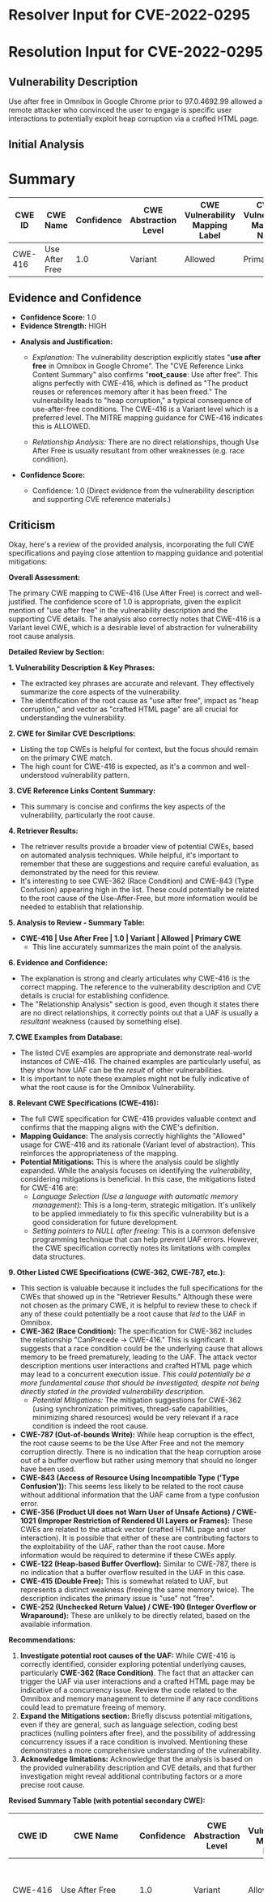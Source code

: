# Resolver Input for CVE-2022-0295

# Resolution Input for CVE-2022-0295

## Vulnerability Description
Use after free in Omnibox in Google Chrome prior to 97.0.4692.99 allowed a remote attacker who convinced the user to engage is specific user interactions to potentially exploit heap corruption via a crafted HTML page.

## Initial Analysis
# Summary
| CWE ID | CWE Name | Confidence | CWE Abstraction Level | CWE Vulnerability Mapping Label | CWE-Vulnerability Mapping Notes |
|---|---|---|---|---|---|
| CWE-416 | Use After Free | 1.0 | Variant | Allowed | Primary CWE |

## Evidence and Confidence

*   **Confidence Score:** 1.0
*   **Evidence Strength:** HIGH

- **Analysis and Justification:**
  - *Explanation:* The vulnerability description explicitly states "**use after free** in Omnibox in Google Chrome". The "CVE Reference Links Content Summary" also confirms "**root_cause**: Use after free". This aligns perfectly with CWE-416, which is defined as "The product reuses or references memory after it has been freed." The vulnerability leads to "heap corruption," a typical consequence of use-after-free conditions. The CWE-416 is a Variant level which is a preferred level. The MITRE mapping guidance for CWE-416 indicates this is ALLOWED.
  
  - *Relationship Analysis:* There are no direct relationships, though Use After Free is usually resultant from other weaknesses (e.g. race condition).

- **Confidence Score:**
  - Confidence: 1.0 (Direct evidence from the vulnerability description and supporting CVE reference materials.)

## Criticism
Okay, here's a review of the provided analysis, incorporating the full CWE specifications and paying close attention to mapping guidance and potential mitigations:

**Overall Assessment:**

The primary CWE mapping to CWE-416 (Use After Free) is correct and well-justified. The confidence score of 1.0 is appropriate, given the explicit mention of "use after free" in the vulnerability description and the supporting CVE details. The analysis also correctly notes that CWE-416 is a Variant level CWE, which is a desirable level of abstraction for vulnerability root cause analysis.

**Detailed Review by Section:**

**1. Vulnerability Description & Key Phrases:**

*   The extracted key phrases are accurate and relevant. They effectively summarize the core aspects of the vulnerability.
*   The identification of the root cause as "use after free", impact as "heap corruption," and vector as "crafted HTML page" are all crucial for understanding the vulnerability.

**2. CWE for Similar CVE Descriptions:**

*   Listing the top CWEs is helpful for context, but the focus should remain on the primary CWE match.
*   The high count for CWE-416 is expected, as it's a common and well-understood vulnerability pattern.

**3. CVE Reference Links Content Summary:**

*   This summary is concise and confirms the key aspects of the vulnerability, particularly the root cause.

**4. Retriever Results:**

*   The retriever results provide a broader view of potential CWEs, based on automated analysis techniques. While helpful, it's important to remember that these are suggestions and require careful evaluation, as demonstrated by the need for this review.
*   It's interesting to see CWE-362 (Race Condition) and CWE-843 (Type Confusion) appearing high in the list. These could potentially be related to the root cause of the Use-After-Free, but more information would be needed to establish that relationship.

**5. Analysis to Review - Summary Table:**

*   **CWE-416 | Use After Free | 1.0 | Variant | Allowed | Primary CWE**
    *   This line accurately summarizes the main point of the analysis.

**6. Evidence and Confidence:**

*   The explanation is strong and clearly articulates why CWE-416 is the correct mapping. The reference to the vulnerability description and CVE details is crucial for establishing confidence.
*   The "Relationship Analysis" section is good, even though it states there are no direct relationships, it correctly points out that a UAF is usually a *resultant* weakness (caused by something else).

**7. CWE Examples from Database:**

*   The listed CVE examples are appropriate and demonstrate real-world instances of CWE-416. The chained examples are particularly useful, as they show how UAF can be the *result* of other vulnerabilities.
*   It is important to note these examples might not be fully indicative of what the root cause is for the Omnibox Vulnerability.

**8. Relevant CWE Specifications (CWE-416):**

*   The full CWE specification for CWE-416 provides valuable context and confirms that the mapping aligns with the CWE's definition.
*   **Mapping Guidance:** The analysis correctly highlights the "Allowed" usage for CWE-416 and its rationale (Variant level of abstraction). This reinforces the appropriateness of the mapping.
*   **Potential Mitigations:** This is where the analysis could be slightly expanded. While the analysis focuses on identifying the *vulnerability*, considering mitigations is beneficial. In this case, the mitigations listed for CWE-416 are:
    *   *Language Selection (Use a language with automatic memory management):* This is a long-term, strategic mitigation. It's unlikely to be applied immediately to fix this specific vulnerability but is a good consideration for future development.
    *   *Setting pointers to NULL after freeing:* This is a common defensive programming technique that can help prevent UAF errors. However, the CWE specification correctly notes its limitations with complex data structures.

**9. Other Listed CWE Specifications (CWE-362, CWE-787, etc.):**

*   This section is valuable because it includes the full specifications for the CWEs that showed up in the "Retriever Results." Although these were not chosen as the primary CWE, it is helpful to review these to check if any of these could potentially be a root cause that *led* to the UAF in Omnibox.
*   **CWE-362 (Race Condition):** The specification for CWE-362 includes the relationship "CanPrecede -> CWE-416." This is significant. It suggests that a race condition could be the underlying cause that allows memory to be freed prematurely, leading to the UAF.  The attack vector description mentions user interactions and crafted HTML page which may lead to a concurrent execution issue. *This could potentially be a more fundamental cause that should be investigated, despite not being directly stated in the provided vulnerability description.*
    *   *Potential Mitigations:* The mitigation suggestions for CWE-362 (using synchronization primitives, thread-safe capabilities, minimizing shared resources) would be very relevant if a race condition is indeed the root cause.
*   **CWE-787 (Out-of-bounds Write):** While heap corruption is the effect, the root cause seems to be the Use After Free and not the memory corruption directly. There is no indication that the heap corruption arose out of a buffer overflow but rather using memory that should no longer have been used.
*   **CWE-843 (Access of Resource Using Incompatible Type ('Type Confusion')):** This seems less likely to be related to the root cause without additional information that the UAF came from a type confusion error.
*   **CWE-356 (Product UI does not Warn User of Unsafe Actions) / CWE-1021 (Improper Restriction of Rendered UI Layers or Frames):** These CWEs are related to the attack vector (crafted HTML page and user interaction). It is possible that either of these are contributing factors to the exploitability of the UAF, rather than the root cause. More information would be required to determine if these CWEs apply.
*   **CWE-122 (Heap-based Buffer Overflow):** Similar to CWE-787, there is no indication that a buffer overflow resulted in the UAF in this case.
*   **CWE-415 (Double Free):** This is somewhat related to UAF, but represents a distinct weakness (freeing the same memory twice). The description indicates the primary issue is "use" not "free".
*   **CWE-252 (Unchecked Return Value) / CWE-190 (Integer Overflow or Wraparound):** These are unlikely to be directly related, based on the available information.

**Recommendations:**

1.  **Investigate potential root causes of the UAF:** While CWE-416 is correctly identified, consider exploring potential underlying causes, particularly **CWE-362 (Race Condition)**. The fact that an attacker can trigger the UAF via user interactions and a crafted HTML page may be indicative of a concurrency issue. Review the code related to the Omnibox and memory management to determine if any race conditions could lead to premature freeing of memory.
2.  **Expand the Mitigations section:** Briefly discuss potential mitigations, even if they are general, such as language selection, coding best practices (nulling pointers after free), and the possibility of addressing concurrency issues if a race condition is involved. Mentioning these demonstrates a more comprehensive understanding of the vulnerability.
3.  **Acknowledge limitations:** Acknowledge that the analysis is based on the provided vulnerability description and CVE details, and that further investigation might reveal additional contributing factors or a more precise root cause.

**Revised Summary Table (with potential secondary CWE):**

| CWE ID      | CWE Name                                                                                            | Confidence | CWE Abstraction Level | CWE Vulnerability Mapping Label | CWE-Vulnerability Mapping Notes                                                                                                                                                                                                                                                                                                                                                                                                                                                                                                                                                                                                                                                                                                                                                                                   |
| ----------- | --------------------------------------------------------------------------------------------------- | ---------- | ----------------------- | --------------------------------- | ----------------------------------------------------------------------------------------------------------------------------------------------------------------------------------------------------------------------------------------------------------------------------------------------------------------------------------------------------------------------------------------------------------------------------------------------------------------------------------------------------------------------------------------------------------------------------------------------------------------------------------------------------------------------------------------------------------------------------------------------------------------------------------------------------------- |
| CWE-416     | Use After Free                                                                                      | 1.0        | Variant                 | Allowed                           | Primary CWE - Direct evidence from vulnerability description and CVE reference.                                                                                                                                                                                                                                                                                                                                                                                                                                                                                                                                                                                                                                                                                                                   |
| *Potentially* CWE-362 | *Potentially* Concurrent Execution using Shared Resource with Improper Synchronization ('Race Condition') | *Conditional* | Class                     | Allowed-with-Review              | Secondary CWE (Investigation Recommended) - The attack vector (user interaction via crafted HTML) suggests a potential race condition leading to the UAF. If a race condition is confirmed, appropriate mitigations should be considered (synchronization, thread-safe practices). Further investigation is needed to confirm.        |
| *Potentially* CWE-356 / CWE-1021     | *Potentially* UI related misconfigurations.                                                                                     | *Conditional*        | Base                     | Allowed                           | Secondary CWE (Investigation Recommended) - These are potentially related to the exploitability of the UAF, but not its direct cause. If any of

Consider both the direct matches and the relationships between CWEs
when making your final determination.
        
